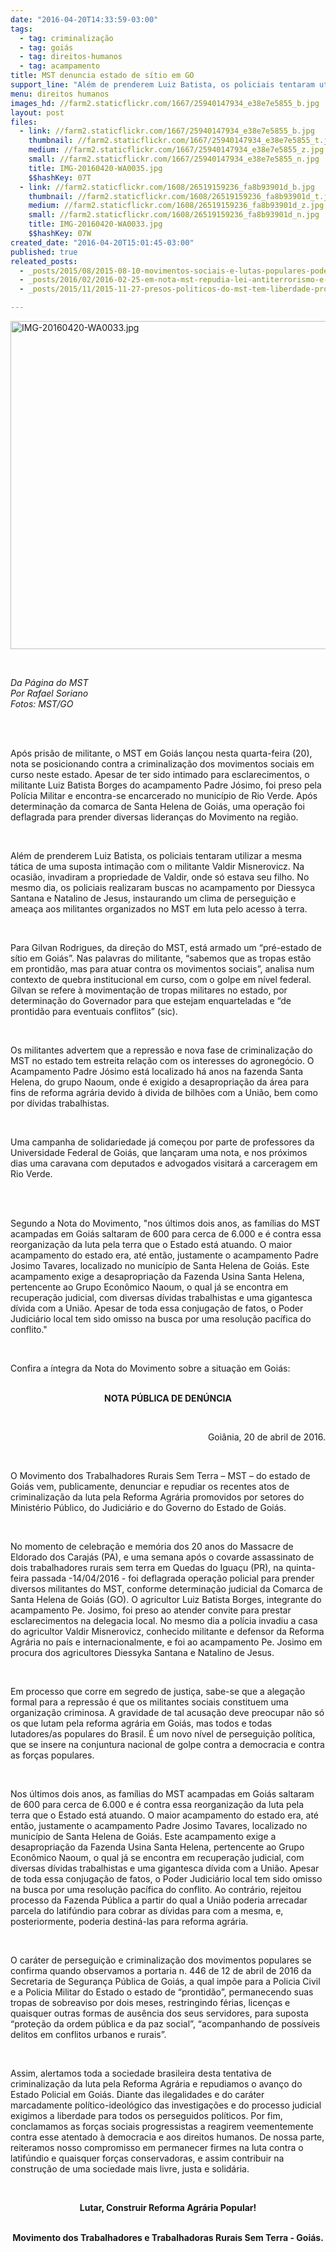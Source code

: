 ```yaml
---
date: "2016-04-20T14:33:59-03:00"
tags:
  - tag: criminalização
  - tag: goiás
  - tag: direitos-humanos
  - tag: acampamento
title: MST denuncia estado de sítio em GO
support_line: "Além de prenderem Luiz Batista, os policiais tentaram utilizar a mesma tática de suposta intimação com o militante Valdir Misnerovicz e realizaram buscas no acampamento por Diessyca Santana e Natalino de Jesus."
menu: direitos humanos
images_hd: //farm2.staticflickr.com/1667/25940147934_e38e7e5855_b.jpg
layout: post
files:
  - link: //farm2.staticflickr.com/1667/25940147934_e38e7e5855_b.jpg
    thumbnail: //farm2.staticflickr.com/1667/25940147934_e38e7e5855_t.jpg
    medium: //farm2.staticflickr.com/1667/25940147934_e38e7e5855_z.jpg
    small: //farm2.staticflickr.com/1667/25940147934_e38e7e5855_n.jpg
    title: IMG-20160420-WA0035.jpg
    $$hashKey: 07T
  - link: //farm2.staticflickr.com/1608/26519159236_fa8b93901d_b.jpg
    thumbnail: //farm2.staticflickr.com/1608/26519159236_fa8b93901d_t.jpg
    medium: //farm2.staticflickr.com/1608/26519159236_fa8b93901d_z.jpg
    small: //farm2.staticflickr.com/1608/26519159236_fa8b93901d_n.jpg
    title: IMG-20160420-WA0033.jpg
    $$hashKey: 07W
created_date: "2016-04-20T15:01:45-03:00"
published: true
releated_posts:
  - _posts/2015/08/2015-08-10-movimentos-sociais-e-lutas-populares-podem-ser-incluidos-em-lei-antiterrorismo.md
  - _posts/2016/02/2016-02-25-em-nota-mst-repudia-lei-antiterrorismo-e-exige-o-veto-completo-do-projeto.md
  - _posts/2015/11/2015-11-27-presos-politicos-do-mst-tem-liberdade-provisoria-concedida-pela-justica-do-df.md

---
```

<p><img alt="IMG-20160420-WA0033.jpg" height="525" src="//farm2.staticflickr.com/1608/26519159236_fa8b93901d_b.jpg" width="700" /></p>

<p>&nbsp;</p>

<p><em>Da P&aacute;gina do MST<br />
Por Rafael Soriano<br />
Fotos: MST/GO</em></p>

<p>&nbsp;</p>

<p><br />
Ap&oacute;s pris&atilde;o de militante, o MST em Goi&aacute;s lan&ccedil;ou nesta quarta-feira (20), nota se posicionando contra a criminaliza&ccedil;&atilde;o dos movimentos sociais em curso neste estado. Apesar de ter sido intimado para esclarecimentos, o militante Luiz Batista Borges do acampamento Padre J&oacute;simo, foi preso pela Pol&iacute;cia Militar e encontra-se encarcerado no munic&iacute;pio de Rio Verde. Ap&oacute;s determina&ccedil;&atilde;o da comarca de Santa Helena de Goi&aacute;s, uma opera&ccedil;&atilde;o foi deflagrada para prender diversas lideran&ccedil;as do Movimento na regi&atilde;o.</p>

<p>&nbsp;</p>

<p>Al&eacute;m de prenderem Luiz Batista, os policiais tentaram utilizar a mesma t&aacute;tica de uma suposta intima&ccedil;&atilde;o com o militante Valdir Misnerovicz. Na ocasi&atilde;o, invadiram a propriedade de Valdir, onde s&oacute; estava seu filho. No mesmo dia, os policiais realizaram buscas no acampamento por Diessyca Santana e Natalino de Jesus, instaurando um clima de persegui&ccedil;&atilde;o e amea&ccedil;a aos militantes organizados no MST em luta pelo acesso &agrave; terra.</p>

<p>&nbsp;</p>

<p>Para Gilvan Rodrigues, da dire&ccedil;&atilde;o do MST, est&aacute; armado um &ldquo;pr&eacute;-estado de s&iacute;tio em Goi&aacute;s&rdquo;. Nas palavras do militante, &ldquo;sabemos que as tropas est&atilde;o em prontid&atilde;o, mas para atuar contra os movimentos sociais&rdquo;, analisa num contexto de quebra institucional em curso, com o golpe em n&iacute;vel federal. Gilvan se refere &agrave; movimenta&ccedil;&atilde;o de tropas militares no estado, por determina&ccedil;&atilde;o do Governador para que estejam enquarteladas e &ldquo;de prontid&atilde;o para eventuais conflitos&rdquo; (sic).</p>

<p>&nbsp;</p>

<p>Os militantes advertem que a repress&atilde;o e nova fase de criminaliza&ccedil;&atilde;o do MST no estado tem estreita rela&ccedil;&atilde;o com os interesses do agroneg&oacute;cio. O Acampamento Padre J&oacute;simo est&aacute; localizado h&aacute; anos na fazenda Santa Helena, do grupo Naoum, onde &eacute; exigido a desapropria&ccedil;&atilde;o da &aacute;rea para fins de reforma agr&aacute;ria devido &agrave; divida de bilh&otilde;es com a Uni&atilde;o, bem como por d&iacute;vidas trabalhistas.</p>

<p>&nbsp;</p>

<p>Uma campanha de solidariedade j&aacute; come&ccedil;ou por parte de professores da Universidade Federal de Goi&aacute;s, que lan&ccedil;aram uma nota, e nos pr&oacute;ximos dias uma caravana com deputados e advogados visitar&aacute; a carceragem em Rio Verde.<br />
&nbsp;</p>

<p>&nbsp;</p>

<p>Segundo a Nota do Movimento, &quot;nos últimos dois anos, as famílias do MST acampadas em Goiás saltaram de 600 para cerca de 6.000 e é contra essa reorganização da luta pela terra que o Estado está atuando. O maior acampamento do estado era, até então, justamente o acampamento Padre Josimo Tavares, localizado no município de Santa Helena de Goiás. Este acampamento exige a desapropriação da Fazenda Usina Santa Helena, pertencente ao Grupo Econômico Naoum, o qual já se encontra em recuperação judicial, com diversas dívidas trabalhistas e uma gigantesca dívida com a União. Apesar de toda essa conjugação de fatos, o Poder Judiciário local tem sido omisso na busca por uma resolução pacífica do conflito.&quot;</p>

<p>&nbsp;</p>

<p>Confira a &iacute;ntegra da Nota do Movimento sobre a situa&ccedil;&atilde;o em Goi&aacute;s:</p>

<p style="text-align: center;"><br />
<strong>NOTA PÚBLICA DE DENÚNCIA</strong></p>

<p>&nbsp;</p>

<p style="text-align: right;">Goiânia, 20 de abril de 2016.</p>

<p>&nbsp;</p>

<p>O Movimento dos Trabalhadores Rurais Sem Terra &ndash; MST &ndash; do estado de Goiás vem, publicamente, denunciar e repudiar os recentes atos de criminalização da luta pela Reforma Agrária promovidos por setores do Ministério Público, do Judiciário e do Governo do Estado de Goiás.</p>

<p>&nbsp;</p>

<p>No momento de celebração e memória dos 20 anos do Massacre de Eldorado dos Carajás (PA), e uma semana após o covarde assassinato de dois trabalhadores rurais sem terra em Quedas do Iguaçu (PR), na quinta-feira passada -14/04/2016 - foi deflagrada operação policial para prender diversos militantes do MST, conforme determinação judicial da Comarca de Santa Helena de Goiás (GO). O agricultor Luiz Batista Borges, integrante do acampamento Pe. Josimo, foi preso ao atender convite para prestar esclarecimentos na delegacia local. No mesmo dia a polícia invadiu a casa do agricultor Valdir Misnerovicz, conhecido militante e defensor da Reforma Agrária no país e internacionalmente, e foi ao acampamento Pe. Josimo em procura dos agricultores Diessyka Santana e Natalino de Jesus.</p>

<p>&nbsp;</p>

<p>Em processo que corre em segredo de justiça, sabe-se que a alegação formal para a repressão é que os militantes sociais constituem uma organização criminosa. A gravidade de tal acusação deve preocupar não só os que lutam pela reforma agrária em Goiás, mas todos e todas lutadores/as populares do Brasil. É um novo nível de perseguição política, que se insere na conjuntura nacional de golpe contra a democracia e contra as forças populares.</p>

<p>&nbsp;</p>

<p>Nos últimos dois anos, as famílias do MST acampadas em Goiás saltaram de 600 para cerca de 6.000 e é contra essa reorganização da luta pela terra que o Estado está atuando. O maior acampamento do estado era, até então, justamente o acampamento Padre Josimo Tavares, localizado no município de Santa Helena de Goiás. Este acampamento exige a desapropriação da Fazenda Usina Santa Helena, pertencente ao Grupo Econômico Naoum, o qual já se encontra em recuperação judicial, com diversas dívidas trabalhistas e uma gigantesca dívida com a União. Apesar de toda essa conjugação de fatos, o Poder Judiciário local tem sido omisso na busca por uma resolução pacífica do conflito. Ao contrário, rejeitou processo da Fazenda Pública a partir do qual a União poderia arrecadar parcela do latifúndio para cobrar as dívidas para com a mesma, e, posteriormente, poderia destiná-las para reforma agrária.</p>

<p>&nbsp;</p>

<p>O caráter de perseguição e criminalização dos movimentos populares se confirma quando observamos a portaria n. 446 de 12 de abril de 2016 da Secretaria de Segurança Pública de Goiás, a qual impõe para a Policia Civil e a Policia Militar do Estado o estado de &ldquo;prontidão&rdquo;, permanecendo suas tropas de sobreaviso por dois meses, restringindo férias, licenças e quaisquer outras formas de ausência dos seus servidores, para suposta &ldquo;proteção da ordem pública e da paz social&rdquo;, &ldquo;acompanhando de possíveis delitos em conflitos urbanos e rurais&rdquo;.</p>

<p>&nbsp;</p>

<p>Assim, alertamos toda a sociedade brasileira desta tentativa de criminalização da luta pela Reforma Agrária e repudiamos o avanço do Estado Policial em Goiás. Diante das ilegalidades e do caráter marcadamente político-ideológico das investigações e do processo judicial exigimos a liberdade para todos os perseguidos políticos. Por fim, conclamamos as forças sociais progressistas a reagirem veementemente contra esse atentado à democracia e aos direitos humanos. De nossa parte, reiteramos nosso compromisso em permanecer firmes na luta contra o latifúndio e quaisquer forças conservadoras, e assim contribuir na construção de uma sociedade mais livre, justa e solidária.</p>

<p>&nbsp;</p>

<p style="text-align: center;"><strong>Lutar, Construir Reforma Agrária Popular!</strong></p>

<p style="text-align: center;"><br />
<strong>Movimento dos Trabalhadores e Trabalhadoras Rurais Sem Terra - Goiás.</strong></p>

<p>&nbsp;</p>
